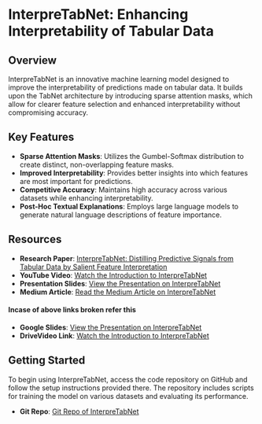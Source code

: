 # InterpreTabNet: Enhancing Interpretability of Tabular Data

## Overview
InterpreTabNet is an innovative machine learning model designed to improve the interpretability of predictions made on tabular data. It builds upon the TabNet architecture by introducing sparse attention masks, which allow for clearer feature selection and enhanced interpretability without compromising accuracy.

## Key Features
- **Sparse Attention Masks**: Utilizes the Gumbel-Softmax distribution to create distinct, non-overlapping feature masks.
- **Improved Interpretability**: Provides better insights into which features are most important for predictions.
- **Competitive Accuracy**: Maintains high accuracy across various datasets while enhancing interpretability.
- **Post-Hoc Textual Explanations**: Employs large language models to generate natural language descriptions of feature importance.

## Resources
- **Research Paper**: [InterpreTabNet: Distilling Predictive Signals from Tabular Data by Salient Feature Interpretation](https://arxiv.org/pdf/2406.00426)
- **YouTube Video**: [Watch the Introduction to InterpreTabNet](https://youtu.be/S1c4l4MPPzA)
- **Presentation Slides**: [View the Presentation on InterpreTabNet](https://gamma.app/docs/Understanding-InterpreTabNet-Interpretable-AI-for-Tabular-Data-y3bad1mb7gjywc5?mode=present#card-mai8goni2py0gqa)
- **Medium Article**: [Read the Medium Article on InterpreTabNet](https://medium.com/@sumochasers/a-step-towards-interpretable-ai-for-tabular-data-interpretabnet-5e2d338112bc) 

#### Incase of above links broken refer this
- **Google Slides**: [View the Presentation on InterpreTabNet](https://docs.google.com/presentation/d/1douFiysakh6HCquKE2m58dMg3eoI_8KK/edit?usp=sharing&ouid=112392896385057215727&rtpof=true&sd=true)
- **DriveVideo Link**: [Watch the Introduction to InterpreTabNet](https://drive.google.com/file/d/1fJfmkYwZZYL8Eeck0Rp2eYWYz1IN4XtR/view?usp=sharing)

## Getting Started
To begin using InterpreTabNet, access the code repository on GitHub and follow the setup instructions provided there. The repository includes scripts for training the model on various datasets and evaluating its performance.

- **Git Repo**: [Git Repo of InterpreTabNet](https://github.com/jacobyhsi/InterpreTabNet) 


